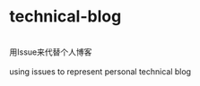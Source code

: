 # technical-blog
<br>用Issue来代替个人博客 <br />
<br>using issues to represent personal technical blog <br />
